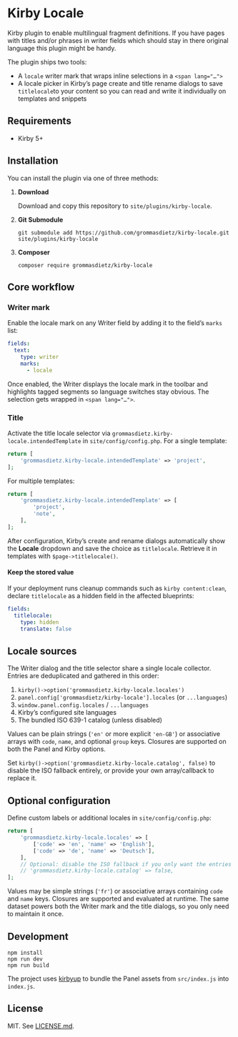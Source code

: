 # Kirby Locale

Kirby plugin to enable multilingual fragment definitions. If you have pages with titles and/or phrases in writer fields which should stay in there original language this plugin might be handy.

The plugin ships two tools:

- A `locale` writer mark that wraps inline selections in a `<span lang="…">`
- A locale picker in Kirby’s page create and title rename dialogs to save `titlelocale`to your content so you can read and write it individually on templates and snippets

## Requirements

- Kirby 5+

## Installation

You can install the plugin via one of three methods:

1. **Download**

   Download and copy this repository to `site/plugins/kirby-locale`.

2. **Git Submodule**

   ```shell
   git submodule add https://github.com/grommasdietz/kirby-locale.git site/plugins/kirby-locale
   ```

3. **Composer**

   ```shell
   composer require grommasdietz/kirby-locale
   ```

## Core workflow

### Writer mark

Enable the locale mark on any Writer field by adding it to the field’s `marks` list:

```yaml
fields:
  text:
    type: writer
    marks:
      - locale
```

Once enabled, the Writer displays the locale mark in the toolbar and highlights tagged segments so language switches stay obvious. The selection gets wrapped in `<span lang="…">`.

### Title

Activate the title locale selector via `grommasdietz.kirby-locale.intendedTemplate` in `site/config/config.php`. For a single template:

```php
return [
    'grommasdietz.kirby-locale.intendedTemplate' => 'project',
];
```

For multiple templates:

```php
return [
    'grommasdietz.kirby-locale.intendedTemplate' => [
        'project',
        'note',
    ],
];
```

After configuration, Kirby’s create and rename dialogs automatically show the **Locale** dropdown and save the choice as `titlelocale`. Retrieve it in templates with `$page->titlelocale()`.

#### Keep the stored value

If your deployment runs cleanup commands such as `kirby content:clean`, declare `titlelocale` as a hidden field in the affected blueprints:

```yaml
fields:
  titlelocale:
    type: hidden
    translate: false
```

## Locale sources

The Writer dialog and the title selector share a single locale collector. Entries are deduplicated and gathered in this order:

1. `kirby()->option('grommasdietz.kirby-locale.locales')`
2. `panel.config['grommasdietz/kirby-locale'].locales` (or `...languages`)
3. `window.panel.config.locales` / `...languages`
4. Kirby’s configured site languages
5. The bundled ISO 639-1 catalog (unless disabled)

Values can be plain strings (`'en'` or more explicit `'en-GB'`) or associative arrays with `code`, `name`, and optional `group` keys. Closures are supported on both the Panel and Kirby options.

Set `kirby()->option('grommasdietz.kirby-locale.catalog', false)` to disable the ISO fallback entirely, or provide your own array/callback to replace it.

## Optional configuration

Define custom labels or additional locales in `site/config/config.php`:

```php
return [
    'grommasdietz.kirby-locale.locales' => [
        ['code' => 'en', 'name' => 'English'],
        ['code' => 'de', 'name' => 'Deutsch'],
    ],
    // Optional: disable the ISO fallback if you only want the entries above
    // 'grommasdietz.kirby-locale.catalog' => false,
];
```

Values may be simple strings (`'fr'`) or associative arrays containing `code` and `name` keys. Closures are supported and evaluated at runtime. The same dataset powers both the Writer mark and the title dialogs, so you only need to maintain it once.

## Development

```shell
npm install
npm run dev
npm run build
```

The project uses [kirbyup](https://github.com/johannschopplich/kirbyup) to bundle the Panel assets from `src/index.js` into `index.js`.

## License

MIT. See [LICENSE.md](LICENSE.md).
